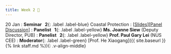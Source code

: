 ```yaml
---
title: Week 2 🌊
---
```


20 Jan
: **Seminar &nbsp; 2**{: .label .label-blue} Coastal Protection 
  : [[Slides](https://canvas.nus.edu.sg/courses/xxx)][[Panel Discussion](https://canvas.nus.edu.sg/xxx)]
: **Panelist &nbsp; 1**{: .label .label-yellow} **Ms. Joanne Siew** (Deputy Director, PUB)
: **Panelist &nbsp; 2**{: .label .label-yellow} **Prof. Paul Gary Lei** (NUS CEE)
: **Moderator**{: .label .label-green} [Prof. He Xiaogang]({{ site.baseurl }}{% link staff.md %}){: .v-align-middle}
